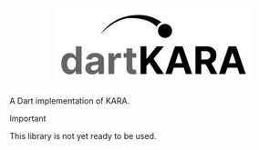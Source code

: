 <div align="center">
  <h1 align="center">
    <picture>
      <source media="(prefers-color-scheme: dark)" srcset="images/dartkara_dark.png">
      <img alt="dart-kara Logo" src="images/dartkara_light.png">
    </picture>
  </h1>
</div>

A Dart implementation of KARA.

> [!IMPORTANT]
> This library is not yet ready to be used.
